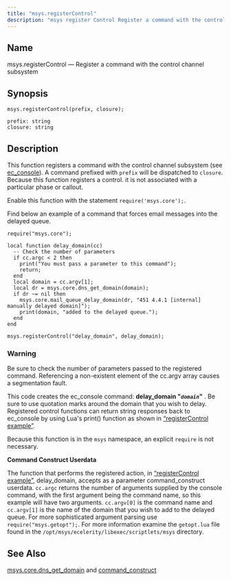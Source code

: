 ```yaml
---
title: "msys.registerControl"
description: "msys register Control Register a command with the control channel subsystem msys register Control prefix closure This function registers a command with the control channel subsystem see ec console A command prefixed with prefix will be dispatched to closure Because this function registers a control it is not associated with..."
---
```


<a name="lua.ref.msys.registerControl"></a> 
## Name

msys.registerControl — Register a command with the control channel subsystem

<a name="idp24583792"></a> 
## Synopsis

`msys.registerControl(prefix, closure);`

```
prefix: string
closure: string
```
<a name="idp24586496"></a> 
## Description

This function registers a command with the control channel subsystem (see [ec_console](/momentum/3/3-reference/executable-ec-console)). A command prefixed with `prefix` will be dispatched to `closure`. Because this function registers a control. it is not associated with a particular phase or callout.

Enable this function with the statement `require('msys.core');`.

Find below an example of a command that forces email messages into the delayed queue.

<a name="lua.ref.msys.registerControl.example"></a> 


```
require("msys.core");

local function delay_domain(cc)
  -- Check the number of parameters
  if cc.argc < 2 then
    print("You must pass a parameter to this command");
    return;
  end
  local domain = cc.argv[1];
  local dr = msys.core.dns_get_domain(domain);
  if dr ~= nil then
    msys.core.mail_queue_delay_domain(dr, "451 4.4.1 [internal] manually delayed domain]");
    print(domain, "added to the delayed queue.");
  end
end

msys.registerControl("delay_domain", delay_domain);
```

### Warning

Be sure to check the number of parameters passed to the registered command. Referencing a non-existent element of the cc.argv array causes a segmentation fault.

This code creates the ec_console command: **delay_domain "*`domain`*"**             . Be sure to use quotation marks around the domain that you wish to delay. Registered control functions can return string responses back to ec_console by using Lua's print() function as shown in [“registerControl example”](/momentum/3/3-reference/3-reference-lua-ref-msys-register-control#lua.ref.msys.registerControl.example).

Because this function is in the `msys` namespace, an explicit `require` is not necessary.

<a name="lua.ref.msys.registerControl.control_construct"></a> 

**Command Construct Userdata**

The function that performs the registered action, in [“registerControl example”](/momentum/3/3-reference/3-reference-lua-ref-msys-register-control#lua.ref.msys.registerControl.example), delay_domain, accepts as a parameter command_construct userdata. `cc.argc` returns the number of arguments supplied by the console command, with the first argument being the command name, so this example will have two arguments. `cc.argv[0]` is the command name and `cc.argv[1]` is the name of the domain that you wish to add to the delayed queue. For more sophisticated argument parsing use `require("msys.getopt");`. For more information examine the `getopt.lua` file found in the `/opt/msys/ecelerity/libexec/scriptlets/msys` directory.

<a name="idp24604144"></a> 
## See Also

[msys.core.dns_get_domain](/momentum/3/3-reference/3-reference-lua-ref-msys-core-dns-get-domain) and [command_construct](/momentum/3/3-api/structs-command-construct)